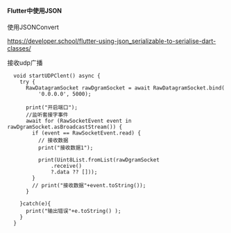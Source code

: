 



#### Flutter中使用JSON

使用JSONConvert

https://developer.school/flutter-using-json_serializable-to-serialise-dart-classes/



接收udp广播

```
  void startUDPClent() async {
    try {
      RawDatagramSocket rawDgramSocket = await RawDatagramSocket.bind(
          '0.0.0.0', 5000);
      
      print("开启端口");
      //监听套接字事件
      await for (RawSocketEvent event in rawDgramSocket.asBroadcastStream()) {
        if (event == RawSocketEvent.read) {
          // 接收数据
          print("接收数据1");

          print(Uint8List.fromList(rawDgramSocket
              .receive()
              ?.data ?? []));
        }
        // print("接收数据"+event.toString());
      }

    }catch(e){
      print("输出错误"+e.toString() );
    }
  }

```




